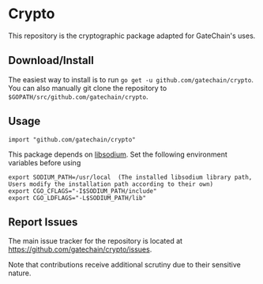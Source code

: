 # Crypto

This repository is the cryptographic package adapted for GateChain's uses.

## Download/Install

The easiest way to install is to run `go get -u github.com/gatechain/crypto`. You can also manually git clone the repository to `$GOPATH/src/github.com/gatechain/crypto`.

## Usage

```
import "github.com/gatechain/crypto"
```

This package depends on [libsodium](https://github.com/jedisct1/libsodium). Set the following environment variables before using

```
export SODIUM_PATH=/usr/local  (The installed libsodium library path, Users modify the installation path according to their own)
export CGO_CFLAGS="-I$SODIUM_PATH/include"
export CGO_LDFLAGS="-L$SODIUM_PATH/lib"
```

## Report Issues

The main issue tracker for the repository is located at https://github.com/gatechain/crypto/issues. 

Note that contributions receive additional scrutiny due to their sensitive nature.

